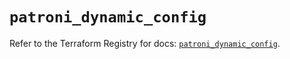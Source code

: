 # `patroni_dynamic_config`

Refer to the Terraform Registry for docs: [`patroni_dynamic_config`](https://registry.terraform.io/providers/ferlab-ste-justine/patroni/0.1.1/docs/resources/dynamic_config).
